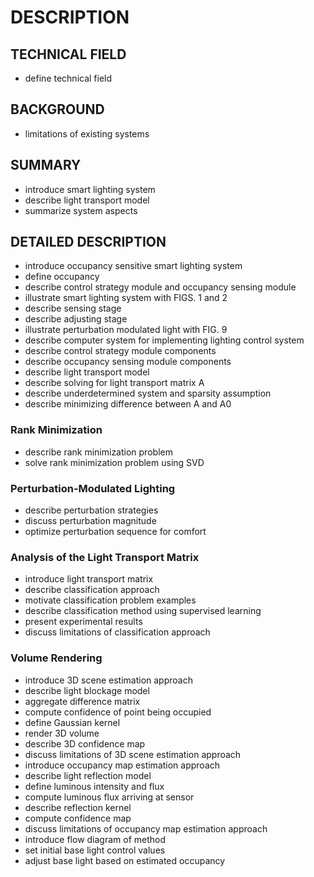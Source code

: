 # DESCRIPTION

## TECHNICAL FIELD

- define technical field

## BACKGROUND

- limitations of existing systems

## SUMMARY

- introduce smart lighting system
- describe light transport model
- summarize system aspects

## DETAILED DESCRIPTION

- introduce occupancy sensitive smart lighting system
- define occupancy
- describe control strategy module and occupancy sensing module
- illustrate smart lighting system with FIGS. 1 and 2
- describe sensing stage
- describe adjusting stage
- illustrate perturbation modulated light with FIG. 9
- describe computer system for implementing lighting control system
- describe control strategy module components
- describe occupancy sensing module components
- describe light transport model
- describe solving for light transport matrix A
- describe underdetermined system and sparsity assumption
- describe minimizing difference between A and A0

### Rank Minimization

- describe rank minimization problem
- solve rank minimization problem using SVD

### Perturbation-Modulated Lighting

- describe perturbation strategies
- discuss perturbation magnitude
- optimize perturbation sequence for comfort

### Analysis of the Light Transport Matrix

- introduce light transport matrix
- describe classification approach
- motivate classification problem examples
- describe classification method using supervised learning
- present experimental results
- discuss limitations of classification approach

### Volume Rendering

- introduce 3D scene estimation approach
- describe light blockage model
- aggregate difference matrix
- compute confidence of point being occupied
- define Gaussian kernel
- render 3D volume
- describe 3D confidence map
- discuss limitations of 3D scene estimation approach
- introduce occupancy map estimation approach
- describe light reflection model
- define luminous intensity and flux
- compute luminous flux arriving at sensor
- describe reflection kernel
- compute confidence map
- discuss limitations of occupancy map estimation approach
- introduce flow diagram of method
- set initial base light control values
- adjust base light based on estimated occupancy

